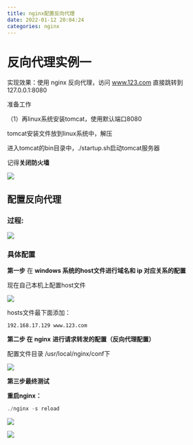 ```yaml
---
title: nginx配置反向代理
date: 2022-01-12 20:04:24
categories: nginx
---
```


# **反向代理实例一**

实现效果：使用 nginx 反向代理，访问 www.123.com 直接跳转到 127.0.0.1:8080

准备工作

（1）再linux系统安装tomcat，使用默认端口8080

tomcat安装文件放到linux系统中，解压

进入tomcat的bin目录中，./startup.sh启动tomcat服务器

记得**关闭防火墙**

![](https://edu-1395430748.oss-cn-beijing.aliyuncs.com/images/imgs/20220112201738.png)

## 配置反向代理

### 过程:

![](https://edu-1395430748.oss-cn-beijing.aliyuncs.com/images/imgs/20220112201858.png)

### **具体配置**

**第一步** 在 **windows 系统的host文件进行域名和 ip 对应关系的配置**

现在自己本机上配置host文件

![](https://edu-1395430748.oss-cn-beijing.aliyuncs.com/images/imgs/20220112202522.png)

hosts文件最下面添加：

```
192.168.17.129 www.123.com
```

**第二步 在** **nginx** **进行请求转发的配置（反向代理配置）**

配置文件目录 /usr/local/nginx/conf下



![](https://edu-1395430748.oss-cn-beijing.aliyuncs.com/images/imgs/20220112202626.png)

**第三步最终测试**

**重启nginx：**

```java
./nginx -s reload
```



![](https://edu-1395430748.oss-cn-beijing.aliyuncs.com/images/imgs/20220112204036.png)

![](https://edu-1395430748.oss-cn-beijing.aliyuncs.com/images/imgs/20220112212255.png)
